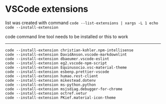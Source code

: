 # VSCode extensions

list was created with command `code --list-extensions | xargs -L 1 echo code --install-extension`

code command line tool needs to be installed or this to work

----

```
code --install-extension christian-kohler.npm-intellisense
code --install-extension DavidAnson.vscode-markdownlint
code --install-extension dbaeumer.vscode-eslint
code --install-extension eg2.vscode-npm-script
code --install-extension Equinusocio.vsc-material-theme
code --install-extension esbenp.prettier-vscode
code --install-extension humao.rest-client
code --install-extension mikestead.dotenv
code --install-extension ms-python.python
code --install-extension msjsdiag.debugger-for-chrome
code --install-extension octref.vetur
code --install-extension PKief.material-icon-theme
```